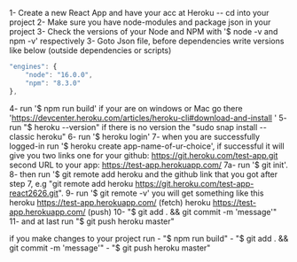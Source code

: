 1- Create a new React App and have your acc at Heroku -- cd into your project
2- Make sure you have node-modules and package json in your project
3- Check the versions of your Node and NPM with '$ node -v and npm -v' respectively 
3- Goto Json file, before dependencies write versions like below (outside dependencies or scripts)
```js
"engines": {
    "node": "16.0.0",
    "npm": "8.3.0"
},

```
4- run '$ npm run build'
if your are on windows or Mac go there 'https://devcenter.heroku.com/articles/heroku-cli#download-and-install '
5- run "$ heroku --version" if there is no version the "sudo snap install --classic heroku"
6- run  '$ heroku login'
7- when you are successfully logged-in run '$ heroku create app-name-of-ur-choice', 
if successful it will give you two links
one for your github: https://git.heroku.com/test-app.git
second URL to your app: https://test-app.herokuapp.com/
7a- run '$ git init'.
8- then run '$ git remote add heroku and the github link that you got after step 7,
e.g "git remote add heroku https://git.heroku.com/test-app-react2626.git".
9- run '$ git remote -v'
you will get something like this
        heroku	https://test-app.herokuapp.com/ (fetch)
        heroku	https://test-app.herokuapp.com/ (push)
10- "$ git add . && git commit -m 'message'"
11- and at last run "$ git push heroku master"

if you make changes to your project
run - "$ npm run build"
    - "$ git add . && git commit -m 'message'"
    - "$ git push heroku master"
